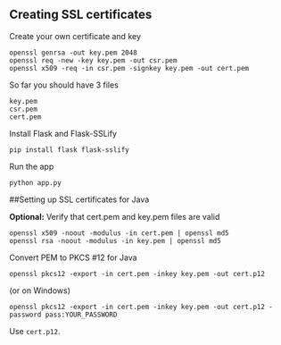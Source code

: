 ## Creating SSL certificates

Create your own certificate and key

    openssl genrsa -out key.pem 2048
    openssl req -new -key key.pem -out csr.pem
    openssl x509 -req -in csr.pem -signkey key.pem -out cert.pem

So far you should have 3 files

    key.pem
    csr.pem
    cert.pem

Install Flask and Flask-SSLify

    pip install flask flask-sslify

Run the app

    python app.py

##Setting up SSL certificates for Java

**Optional:** Verify that cert.pem and key.pem files are valid

    openssl x509 -noout -modulus -in cert.pem | openssl md5
    openssl rsa -noout -modulus -in key.pem | openssl md5

Convert PEM to PKCS #12 for Java

    openssl pkcs12 -export -in cert.pem -inkey key.pem -out cert.p12

(or on Windows)

    openssl pkcs12 -export -in cert.pem -inkey key.pem -out cert.p12 -password pass:YOUR_PASSWORD

Use `cert.p12`.
